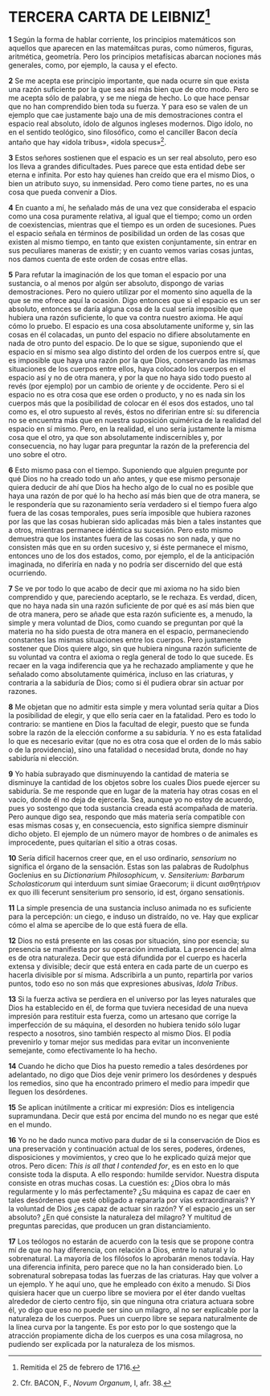 # TERCERA CARTA DE LEIBNIZ[^1]
[^1]: Remitida el 25 de febrero de 1716.

**1** Según la forma de hablar corriente, los principios matemáticos
son aquellos que aparecen en las matemáitcas puras,
como números, figuras, aritmética, geometría. Pero los principios
metafísicas abarcan nociones más generales, como, por ejemplo,
la causa y el efecto.

**2** Se me acepta ese principio importante, que nada ocurre
sin que exista una razón suficiente por la que sea así más bien
que de otro modo. Pero se me acepta sólo de palabra, y se me
niega de hecho. Lo que hace pensar que no han comprendido bien
toda su fuerza. Y para eso se valen de un ejemplo que cae justamente
bajo una de mis demostraciones contra el espacio real
absoluto, ídolo de algunos ingleses modernos. Digo ídolo, no en
el sentido teológico, sino filosófico, como el canciller Bacon decía
antaño que hay «idola tribus», «idola specus»[^2].

[^2]: Cfr. BACON, F., *Novum Organum*, I, afr. 38.

**3** Estos señores sostienen que el espacio es un ser real absoluto,
pero eso los lleva a grandes dificultades. Pues parece que
esta entidad debe ser eterna e infinita. Por esto hay quienes han
creído que era el mismo Dios, o bien un atributo suyo, su inmensidad.
Pero como tiene partes, no es una cosa que pueda convenir
a Dios.

**4** En cuanto a mí, he señalado más de una vez que consideraba
el espacio como una cosa puramente relativa, al igual
que el tiempo; como un orden de coexistencias, mientras que el
tiempo es un orden de sucesiones. Pues el espacio señala en términos
de posibilidad un orden de las cosas que existen al mismo
tiempo, en tanto que existen conjuntamente, sin entrar en sus
peculiares maneras de existir; y en cuanto vemos varias cosas
juntas, nos damos cuenta de este orden de cosas entre ellas.

**5** Para refutar la imaginación de los que toman el espacio
por una sustancia, o al menos por algún ser absoluto, dispongo
de varias demostraciones. Pero no quiero utilizar por el momento
sino aquella de la que se me ofrece aquí la ocasión. Digo
entonces que si el espacio es un ser absoluto, entonces se daría
alguna cosa de la cual sería imposible que hubiera una razón suficiente,
lo que va contra nuestro axioma. He aquí cómo lo pruebo.
El espacio es una cosa absolutamente uniforme y, sin las
cosas en él colacadas, un punto del espacio no difiere absolutamente
en nada de otro punto del espacio. De lo que se sigue,
suponiendo que el espacio en sí mismo sea algo distinto del orden
de los cuerpos entre sí, que es imposible que haya una razón por
la que Dios, conservando las mismas situaciones de los cuerpos
entre ellos, haya colocado los cuerpos en el espacio así y no de
otra manera, y por la que no haya sido todo puesto al revés (por
ejemplo) por un cambio de oriente y de occidente. Pero si el
espacio no es otra cosa que ese orden o producto, y no es nada
sin los cuerpos más que la posibilidad de colocar en él esos dos
estados, uno tal como es, el otro supuesto al revés, éstos no diferirían
entre sí: su diferencia no se encuentra más que en nuestra
suposición quimérica de la realidad del espacio en sí mismo. Pero,
en la realidad, el uno sería justamente la misma cosa que el otro,
ya que son absolutamente indiscernibles y, por consecuencia, no
hay lugar para preguntar la razón de la preferencia del uno sobre
el otro.

**6** Esto mismo pasa con el tiempo. Suponiendo que alguien
pregunte por qué Dios no ha creado todo un año antes, y que
ese mismo personaje quiera deducir de ahí que Dios ha hecho
algo de lo cual no es posible que haya una razón de por qué lo ha
hecho así más bien que de otra manera, se le respondería que su
razonamiento sería verdadero si el tiempo fuera algo fuera de las
cosas temporales, pues sería imposible que hubiera razones por
las que las cosas hubieran sido aplicadas más bien a tales instantes
que a otros, mientras permanece idéntica su sucesión. Pero
esto mismo demuestra que los instantes fuera de las cosas no son
nada, y que no consisten más que en su orden sucesivo y, si éste
permanece el mismo, entonces uno de los dos estados, como, por
ejemplo, el de la anticipación imaginada, no diferiría en nada y
no podría ser discernido del que está ocurriendo.

**7** Se ve por todo lo que acabo de decir que mi axioma no
ha sido bien comprendido y que, pareciendo aceptarlo, se le rechaza.
Es verdad, dicen, que no haya nada sin una razón suficiente
de por qué es así más bien que de otra manera, pero se añade
que esta razón suficiente es, a menudo, la simple y mera voluntad
de Dios, como cuando se preguntan por qué la materia no
ha sido puesta de otra manera en el espacio, permaneciendo constantes
las mismas situaciones entre los cuerpos. Pero justamente
sostener que Dios quiere algo, sin que hubiera ninguna razón
suficiente de su voluntad va contra el axioma o regla general de
todo lo que sucede. Es recaer en la vaga indiferencia que ya he
rechazado ampliamente y que he señalado como absolutamente
quimérica, incluso en las criaturas, y contraria a la sabiduría de
Dios; como si él pudiera obrar sin actuar por razones.

**8** Me objetan que no admitir esta simple y mera voluntad
sería quitar a Dios la posibilidad de elegir, y que ello sería caer
en la fatalidad. Pero es todo lo contrario: se mantiene en Dios
la facultad de elegir, puesto que se funda sobre la razón de la
elección conforme a su sabiduría. Y no es esta fatalidad lo que
es necesario evitar (que no es otra cosa que el orden de lo más
sabio o de la providencia), sino una fatalidad o necesidad bruta,
donde no hay sabiduría ni elección.

**9** Yo había subrayado que disminuyendo la cantidad de
materia se disminuye la cantidad de los objetos sobre los cuales
Dios puede ejercer su sabiduría. Se me responde que en lugar de
la materia hay otras cosas en el vacío, donde él no deja de ejercerla.
Sea, aunque yo no estoy de acuerdo, pues yo sostengo que
toda sustancia creada está acompañada de materia. Pero aunque
digo sea, respondo que más materia sería compatible con esas
mismas cosas y, en consecuencia, esto significa siempre disminuir
dicho objeto. El ejemplo de un número mayor de hombres o de
animales es improcedente, pues quitarían el sitio a otras cosas.

**10** Sería difícil hacernos creer que, en el uso ordinario,
*sensorium* no significa el órgano de la sensación. Estas son las
palabras de Rudolphus Goclenius en su *Dictionarium Philosophicum,*
v. *Sensiterium: Barbarum Scholasticorum* qui interduum
sunt simiae Graecorum; ii dicunt αισθητήριον ex quo illi fecerunt
sensiterium pro sensorio, id est, órgano sensationis.

**11** La simple presencia de una sustancia incluso animada
no es suficiente para la percepción: un ciego, e induso un distraído,
no ve. Hay que explicar cómo el alma se apercibe de lo
que está fuera de ella.

**12** Dios no está presente en las cosas por situación, sino
por esencia; su presencia se manifiesta por su operación inmediata.
La presencia del alma es de otra naturaleza. Decir que está
difundida por el cuerpo es hacerla extensa y divisible; decir que
está entera en cada parte de un cuerpo es hacerla divisible por sí
misma. Adscribirla a un punto, repartirla por varios puntos,
todo eso no son más que expresiones abusivas, *Idola Tribus*.

**13** Si la fuerza activa se perdiera en el universo por las
leyes naturales que Dios ha establecido en él, de forma que tuviera
necesidad de una nueva impresión para restituir esta fuerza,
como un artesano que corrige la imperfección de su máquina, el
desorden no hubiera tenido sólo lugar respecto a nosotros, sino
también respecto al mismo Dios. El podía prevenirlo y tomar
mejor sus medidas para evitar un inconveniente semejante, como
efectivamente lo ha hecho.

**14** Cuando he dicho que Dios ha puesto remedio a tales
desórdenes por adelantado, no digo que Dios deje venir primero
los desórdenes y después los remedios, sino que ha encontrado
primero el medio para impedir que lleguen los desórdenes.

**15** Se aplican inútilmente a criticar mi expresión: Dios es
inteligencia supramundana. Decir que está por encima del mundo
no es negar que esté en el mundo.

**16** Yo no he dado nunca motivo para dudar de si la conservación
de Dios es una preservación y continuación actual de
los seres, poderes, órdenes, disposiciones y movimientos, y creo
que lo he explicado quizá mejor que otros. Pero dicen: *This is
all that I contended for*, es en esto en lo que consiste toda la
disputa. A ello respondo: humilde servidor. Nuestra disputa consiste
en otras muchas cosas. La cuestión es: ¿Dios obra lo más
regularmente y lo más perfectamente? ¿Su máquina es capaz de
caer en tales desórdenes que esté obligado a repararla por vías
extraordinarais? Y la voluntad de Dios ¿es capaz de actuar sin
razón? Y el espacio ¿es un ser absoluto? ¿En qué consiste la
naturaleza del milagro? Y multitud de preguntas parecidas, que
producen un gran distanciamiento.

**17** Los teólogos no estarán de acuerdo con la tesis que se
propone contra mí de que no hay diferencia, con relación a Dios,
entre lo natural y lo sobrenatural. La mayoría de los filósofos lo
aprobarán menos todavía. Hay una diferencia infinita, pero parece
que no la han considerado bien. Lo sobrenatural sobrepasa
todas las fuerzas de las criaturas. Hay que volver a un ejemplo.
Y he aquí uno, que he empleado con éxito a menudo. Si Dios
quisiera hacer que un cuerpo libre se moviera por el éter dando
vueltas alrededor de cierto centro fijo, sin que ninguna otra criatura
actuara sobre él, yo digo que eso no puede ser sino un milagro,
al no ser explicable por la naturaleza de los cuerpos. Pues
un cuerpo libre se separa naturalmente de la línea curva por la
tangente. Es por esto por lo que sostengo que la atracción propiamente
dicha de los cuerpos es una cosa milagrosa, no pudiendo
ser explicada por la naturaleza de los mismos.